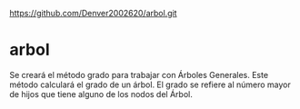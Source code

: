 https://github.com/Denver2002620/arbol.git
# arbol
Se creará el método grado para trabajar con Árboles Generales.
Este método calculará el grado de un árbol.
El grado se refiere al número mayor de hijos que tiene alguno de los nodos del Árbol.
